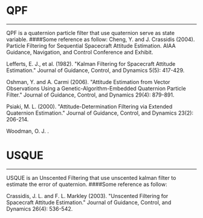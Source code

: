 # QPF
---
QPF is a quaternion particle filter that use quaternion serve as state variable.
####Some reference as follow:
Cheng, Y. and J. Crassidis (2004). Particle Filtering for Sequential Spacecraft Attitude Estimation. AIAA Guidance, Navigation, and Control Conference and Exhibit.

	
Lefferts, E. J., et al. (1982). "Kalman Filtering for Spacecraft Attitude Estimation." Journal of Guidance, Control, and Dynamics 5(5): 417-429.
	
Oshman, Y. and A. Carmi (2006). "Attitude Estimation from Vector Observations Using a Genetic-Algorithm-Embedded Quaternion Particle Filter." Journal of Guidance, Control, and Dynamics 29(4): 879-891.
	
Psiaki, M. L. (2000). "Attitude-Determination Filtering via Extended Quaternion Estimation." Journal of Guidance, Control, and Dynamics 23(2): 206-214.
	
Woodman, O. J. <An introduction to inertial navigation.pdf>.
# USQUE
---
USQUE is an Unscented Filtering that use unscented kalman filter to estimate the error of quaternion.
####Some reference as follow:
	
Crassidis, J. L. and F. L. Markley (2003). "Unscented Filtering for Spacecraft Attitude Estimation." Journal of Guidance, Control, and Dynamics 26(4): 536-542.